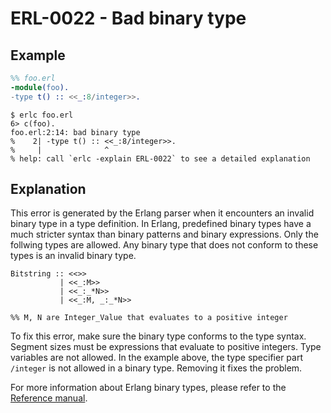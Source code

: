 # ERL-0022 - Bad binary type

## Example

```erlang
%% foo.erl
-module(foo).
-type t() :: <<_:8/integer>>.
```

```
$ erlc foo.erl
6> c(foo).
foo.erl:2:14: bad binary type
%    2| -type t() :: <<_:8/integer>>.
%     |              ^
% help: call `erlc -explain ERL-0022` to see a detailed explanation
```

## Explanation

This error is generated by the Erlang parser when it encounters an invalid
binary type in a type definition. In Erlang, predefined binary types have
a much stricter syntax than binary patterns and binary expressions. Only
the follwing types are allowed. Any binary type that does not conform to
these types is an invalid binary type.

```
Bitstring :: <<>>
           | <<_:M>>
           | <<_:_*N>>
           | <<_:M, _:_*N>>

%% M, N are Integer_Value that evaluates to a positive integer
```

To fix this error, make sure the binary type conforms to the type syntax.
Segment sizes must be expressions that evaluate to positive integers.
Type variables are not allowed. In the example above, the type specifier
part `/integer` is not allowed in a binary type. Removing it fixes the problem.

For more information about Erlang binary types, please refer to the
[Reference manual](`e:system:ref_man_typespec`).